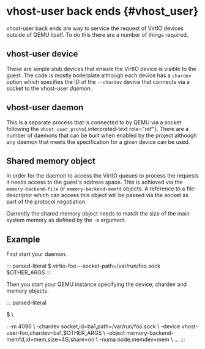 # vhost-user back ends {#vhost_user}

vhost-user back ends are way to service the request of VirtIO devices
outside of QEMU itself. To do this there are a number of things
required.

## vhost-user device

These are simple stub devices that ensure the VirtIO device is visible
to the guest. The code is mostly boilerplate although each device has a
`chardev` option which specifies the ID of the `--chardev` device that
connects via a socket to the vhost-user *daemon*.

## vhost-user daemon

This is a separate process that is connected to by QEMU via a socket
following the `vhost_user_proto`{.interpreted-text role="ref"}. There
are a number of daemons that can be built when enabled by the project
although any daemon that meets the specification for a given device can
be used.

## Shared memory object

In order for the daemon to access the VirtIO queues to process the
requests it needs access to the guest\'s address space. This is achieved
via the `memory-backend-file` or `memory-backend-memfd` objects. A
reference to a file-descriptor which can access this object will be
passed via the socket as part of the protocol negotiation.

Currently the shared memory object needs to match the size of the main
system memory as defined by the `-m` argument.

## Example

First start your daemon.

::: parsed-literal
\$ virtio-foo \--socket-path=/var/run/foo.sock \$OTHER_ARGS
:::

Then you start your QEMU instance specifying the device, chardev and
memory objects.

::: parsed-literal

\$ \\

:   -m 4096 \\ -chardev socket,id=ba1,path=/var/run/foo.sock \\ -device
    vhost-user-foo,chardev=ba1,\$OTHER_ARGS \\ -object
    memory-backend-memfd,id=mem,size=4G,share=on \\ -numa
    node,memdev=mem \\ \...
:::
